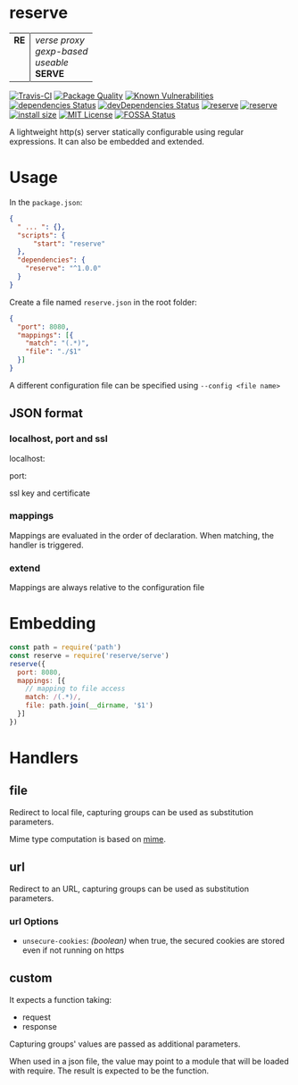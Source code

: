 # reserve

<table border="0" cellpadding="2" cellspacing="0">
    <tr>
        <td valign="top" style="border-right: 2px solid gray;">
          <strong>RE</strong>
        </td>
        <td>
          <i>verse proxy</i><br />
          <i>gexp-based</i><br />
          <i>useable</i><br />
          <strong>SERVE</strong>
        </td>
    </tr>
</table>

[![Travis-CI](https://travis-ci.org/ArnaudBuchholz/reserve.svg?branch=master)](https://travis-ci.org/ArnaudBuchholz/reserve#)
[![Package Quality](https://npm.packagequality.com/shield/reserve.svg)](https://packagequality.com/#?package=reserve)
[![Known Vulnerabilities](https://snyk.io/test/github/ArnaudBuchholz/reserve/badge.svg?targetFile=package.json)](https://snyk.io/test/github/ArnaudBuchholz/reserve?targetFile=package.json)
[![dependencies Status](https://david-dm.org/ArnaudBuchholz/reserve/status.svg)](https://david-dm.org/ArnaudBuchholz/reserve)
[![devDependencies Status](https://david-dm.org/ArnaudBuchholz/reserve/dev-status.svg)](https://david-dm.org/ArnaudBuchholz/reserve?type=dev)
[![reserve](https://badge.fury.io/js/reserve.svg)](https://www.npmjs.org/package/reserve)
[![reserve](http://img.shields.io/npm/dm/reserve.svg)](https://www.npmjs.org/package/reserve)
[![install size](https://packagephobia.now.sh/badge?p=reserve)](https://packagephobia.now.sh/result?p=reserve)
[![MIT License](https://img.shields.io/badge/License-MIT-yellow.svg)](https://opensource.org/licenses/MIT)
[![FOSSA Status](https://app.fossa.com/api/projects/git%2Bgithub.com%2FArnaudBuchholz%2Freserve.svg?type=shield)](https://app.fossa.com/projects/git%2Bgithub.com%2FArnaudBuchholz%2Freserve?ref=badge_shield)

A lightweight http(s) server statically configurable using regular expressions. It can also be embedded and extended.

# Usage

In the `package.json`:
```json
{
  " ... ": {},
  "scripts": {
      "start": "reserve"
  },
  "dependencies": {
    "reserve": "^1.0.0"
  }
}
```

Create a file named `reserve.json` in the root folder:
```json
{
  "port": 8080,
  "mappings": [{
    "match": "(.*)",
    "file": "./$1"
  }]
}
```

A different configuration file can be specified using `--config <file name>`

## JSON format

### localhost, port and ssl

localhost:

port:

ssl key and certificate

### mappings

Mappings are evaluated in the order of declaration. When matching, the handler is triggered.

### extend

Mappings are always relative to the configuration file

# Embedding

```javascript
const path = require('path')
const reserve = require('reserve/serve')
reserve({
  port: 8080,
  mappings: [{
    // mapping to file access
    match: /(.*)/,
    file: path.join(__dirname, '$1')
  }]
})
```

# Handlers

## file

Redirect to local file, capturing groups can be used as substitution parameters.

Mime type computation is based on [mime](https://www.npmjs.com/package/mime).

## url

Redirect to an URL, capturing groups can be used as substitution parameters.

### url Options

* `unsecure-cookies`: _(boolean)_ when true, the secured cookies are stored even if not running on https

## custom

It expects a function taking:
* request
* response

Capturing groups' values are passed as additional parameters.

When used in a json file, the value may point to a module that will be loaded with require. The result is expected to be the function.
